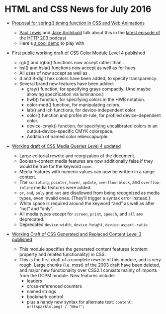 # HTML and CSS News for July 2016

- [Proposal for spring() timing function in CSS and Web Animations](https://lists.w3.org/Archives/Public/www-style/2016Jun/0181.html)
    - [Paul Lewis](https://twitter.com/aerotwist) and [Jake Archibald](https://twitter.com/jaffathecake) talk about this in the [latest episode of the HTTP 203 podcast](https://developers.google.com/web/shows/http203/podcast/http-203-springy-css-storage-and-bisecting?hl=en)
    - Here's [a cool demo](https://webkit.org/demos/spring/) to play with

- [First public working draft of CSS Color Module Level 4 published](https://www.w3.org/TR/css-color-4/)
    - rgb() and rgba() functions now accept <number> rather than <integer>.
    - hsl() and hsla() functions now accept <angle> as well as <number> for hues.
    - All uses of <alpha-value> now accept <percentage> as well as <number>.
    - 4 and 8-digit hex colors have been added, to specify transparency.
    - Several brand new features have been added:
        - gray() function, for specifying grays compactly. (And maybe allowing specification via luminance.)
        - hwb() function, for specifying colors in the HWB notation.
        - color-mod() function, for manipulating colors.
        - lab() and lch functions, for device-independent color
        - color() function and profile at-rule, for profiled device-dependent color.
        - device-cmyk() function, for specifying uncalibrated colors in an output-device-specific CMYK colorspace.
        - Addition of named color rebeccapurple.

- [Working draft of CSS Media Queries Level 4 updated](https://drafts.csswg.org/mediaqueries-4/)
    - Large editorial rewrite and reorgization of the document.
    - Boolean-context media features are now additionally false if they would be true for the keyword `none`.
    - Media features with numeric values can now be written in a range context.
    - The `scripting`, `pointer`, `hover`, `update`, `overflow-block`, and `overflow-inline` media features were added.
    - `or`, `and`, `only` and `not` are disallowed from being recognized as media types, even invalid ones. (They’ll trigger a syntax error instead.)
    - White space is required around the keyword “and” as well as after “not” and “only”.
    - All media types except for `screen`, `print`, `speech`, and `all` are deprecated.
    - Deprecated `device-width`, `device-height`, `device-aspect-ratio`

- [Working Draft of CSS Generated and Replaced Content Level 3 published](https://drafts.csswg.org/css-content/)
    - This module specifies the generated content features (content property and related functionality) in CSS.
    - This is the first draft of a complete rewrite of this module, and is very rough. Large chunks (i.e. most) of the 2003 draft have been deleted, and major new functionality over CSS2.1 consists mainly of imports from the GCPM module. New features include:
        - leaders
        - cross-referenced counters
        - named strings
        - bookmark control
        - plus a handy new syntax for alternate text: `content: url(sparkle.png) / "New!";`




